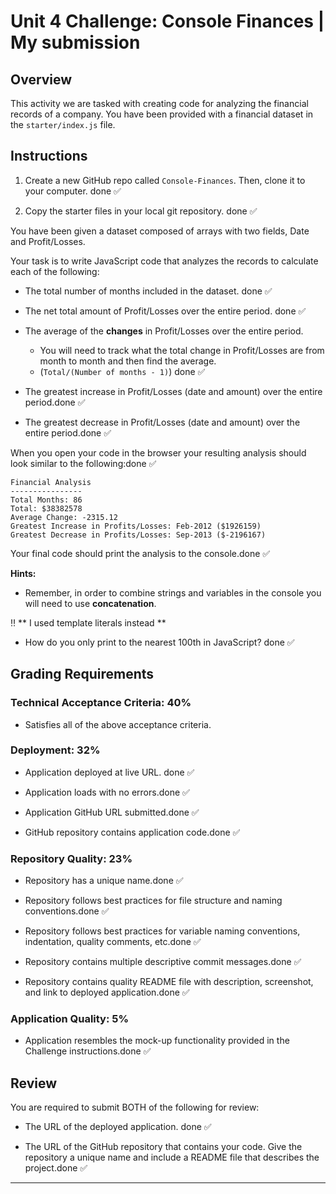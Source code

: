 # Unit 4 Challenge: Console Finances | My submission

## Overview

This activity we are tasked with creating code for analyzing the financial records of a company. You have been provided with a financial dataset in the `starter/index.js` file.

## Instructions

1. Create a new GitHub repo called `Console-Finances`. Then, clone it to your computer. done ✅

2. Copy the starter files in your local git repository. done ✅

You have been given a dataset composed of arrays with two fields, Date and Profit/Losses.

Your task is to write JavaScript code that analyzes the records to calculate each of the following:

- The total number of months included in the dataset. done ✅

- The net total amount of Profit/Losses over the entire period. done ✅

- The average of the **changes** in Profit/Losses over the entire period.

  - You will need to track what the total change in Profit/Losses are from month to month and then find the average.
  - (`Total/(Number of months - 1)`) done ✅

- The greatest increase in Profit/Losses (date and amount) over the entire period.done ✅

- The greatest decrease in Profit/Losses (date and amount) over the entire period.done ✅

When you open your code in the browser your resulting analysis should look similar to the following:done ✅

```text
Financial Analysis
----------------
Total Months: 86
Total: $38382578
Average Change: -2315.12
Greatest Increase in Profits/Losses: Feb-2012 ($1926159)
Greatest Decrease in Profits/Losses: Sep-2013 ($-2196167)
```

Your final code should print the analysis to the console.done ✅

**Hints:**

- Remember, in order to combine strings and variables in the console you will need to use **concatenation**.

‼️ ** I used template literals instead **

- How do you only print to the nearest 100th in JavaScript? done ✅

## Grading Requirements

### Technical Acceptance Criteria: 40%

- Satisfies all of the above acceptance criteria.

### Deployment: 32%

- Application deployed at live URL. done ✅

- Application loads with no errors.done ✅

- Application GitHub URL submitted.done ✅

- GitHub repository contains application code.done ✅

### Repository Quality: 23%

- Repository has a unique name.done ✅

- Repository follows best practices for file structure and naming conventions.done ✅

- Repository follows best practices for variable naming conventions, indentation, quality comments, etc.done ✅

- Repository contains multiple descriptive commit messages.done ✅

- Repository contains quality README file with description, screenshot, and link to deployed application.done ✅

### Application Quality: 5%

- Application resembles the mock-up functionality provided in the Challenge instructions.done ✅

## Review

You are required to submit BOTH of the following for review:

- The URL of the deployed application. done ✅

- The URL of the GitHub repository that contains your code. Give the repository a unique name and include a README file that describes the project.done ✅

---
